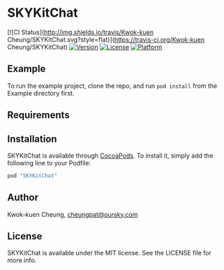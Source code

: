 # SKYKitChat

[![CI Status](http://img.shields.io/travis/Kwok-kuen Cheung/SKYKitChat.svg?style=flat)](https://travis-ci.org/Kwok-kuen Cheung/SKYKitChat)
[![Version](https://img.shields.io/cocoapods/v/SKYKitChat.svg?style=flat)](http://cocoapods.org/pods/SKYKitChat)
[![License](https://img.shields.io/cocoapods/l/SKYKitChat.svg?style=flat)](http://cocoapods.org/pods/SKYKitChat)
[![Platform](https://img.shields.io/cocoapods/p/SKYKitChat.svg?style=flat)](http://cocoapods.org/pods/SKYKitChat)

## Example

To run the example project, clone the repo, and run `pod install` from the Example directory first.

## Requirements

## Installation

SKYKitChat is available through [CocoaPods](http://cocoapods.org). To install
it, simply add the following line to your Podfile:

```ruby
pod "SKYKitChat"
```

## Author

Kwok-kuen Cheung, cheungpat@oursky.com

## License

SKYKitChat is available under the MIT license. See the LICENSE file for more info.
